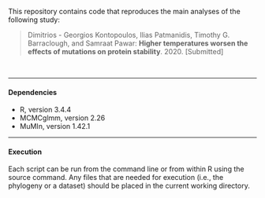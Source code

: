 This repository contains code that reproduces the main analyses of the following study:

>Dimitrios - Georgios Kontopoulos, Ilias Patmanidis, Timothy G. Barraclough, and Samraat Pawar: **Higher temperatures worsen the effects of mutations on protein stability**. 2020. [Submitted]

<br>

---

#### Dependencies

* R, version 3.4.4
* MCMCglmm, version 2.26
* MuMIn, version 1.42.1

---
 
#### Execution

Each script can be run from the command line or from within R using the 
source command. Any files that are needed for execution (i.e., the 
phylogeny or a dataset) should be placed in the current working 
directory.
